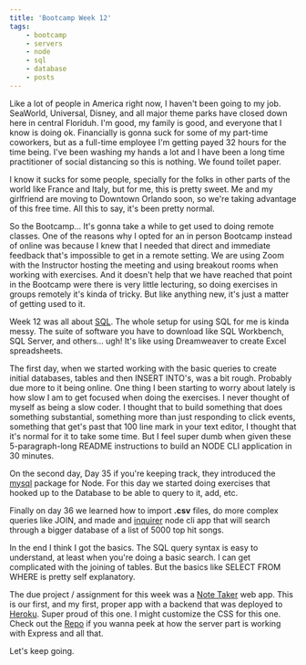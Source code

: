 ```yaml
---
title: 'Bootcamp Week 12'
tags: 
    - bootcamp
    - servers
    - node
    - sql
    - database
    - posts
---
```


Like a lot of people in America right now, I haven't been going to my job. SeaWorld, Universal, Disney, and all major theme parks have closed down here in central Floriduh. I'm good, my family is good, and everyone that I know is doing ok. Financially is gonna suck for some of my part-time coworkers, but as a full-time employee I'm getting payed 32 hours for the time being. I've been washing my hands a lot and I have been a long time practitioner of social distancing so this is nothing. We found toilet paper. 

I know it sucks for some people, specially for the folks in other parts of the world like France and Italy, but for me, this is pretty sweet. Me and my girlfriend are moving to Downtown Orlando soon, so we're taking advantage of this free time. All this to say, it's been pretty normal. 

So the Bootcamp... It's gonna take a while to get used to doing remote classes. One of the reasons why I opted for an in person Bootcamp instead of online was because I knew that I needed that direct and immediate feedback that's impossible to get in a remote setting. We are using Zoom with the Instructor hosting the meeting and using breakout rooms when working with exercises. And it doesn't help that we have reached that point in the Bootcamp were there is very little lecturing, so doing exercises in groups remotely it's kinda of tricky. But like anything new, it's just a matter of getting used to it. 

Week 12 was all about [SQL](https://en.wikipedia.org/wiki/SQL). The whole setup for using SQL for me is kinda messy. The suite of software you have to download like SQL Workbench, SQL Server, and others... ugh! It's like using Dreamweaver to create Excel spreadsheets. 

The first day, when we started working with the basic queries to create initial databases, tables and then INSERT INTO's, was a bit rough. Probably due more to it being online. One thing I been starting to worry about lately is how slow I am to get focused when doing the exercises. I never thought of myself as being a slow coder. I thought that to build something that does something substantial, something more than just responding to click events, something that get's past that 100 line mark in your text editor, I thought that it's normal for it to take some time. But I feel super dumb when given these 5-paragraph-long README instructions to build an NODE CLI application in 30 minutes. 

On the second day, Day 35 if you're keeping track, they introduced the [mysql](https://www.npmjs.com/package/mysql) package for Node. For this day we started doing exercises that hooked up to the Database to be able to query to it, add, etc.

Finally on day 36 we learned how to import **.csv** files, do more complex queries like JOIN, and made and [inquirer](https://www.npmjs.com/package/inquirer) node cli app that will search through a bigger database of a list of 5000 top hit songs. 

In the end I think I got the basics. The SQL query syntax is easy to understand, at least when you're doing a basic search. I can get complicated with the joining of tables. But the basics like SELECT FROM WHERE is pretty self explanatory. 

The due project / assignment for this week was a [Note Taker](https://secret-ravine-58567.herokuapp.com/) web app. This is our first, and my first, proper app with a backend that was deployed to [Heroku](https://signup.heroku.com/t/platform?c=70130000001xDpdAAE&gclid=Cj0KCQjw9tbzBRDVARIsAMBplx-_0ocFLFH_Qs_6Px5F3sOz4-2t-eRKsahe9M9tNt7nJnbWYNV1dwQaAouyEALw_wcB). Super proud of this one. I might customize the CSS for this one. Check out the [Repo](https://github.com/yarocruz/note-taker) if you wanna peek at how the server part is working with Express and all that. 

Let's keep going.

